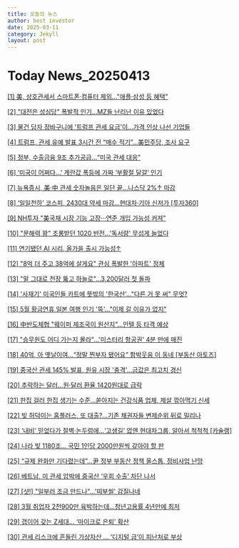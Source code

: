 ```yaml
---
title: 오늘의 뉴스
author: best investor
date: 2025-03-11
category: Jekyll
layout: post
---
```


# Today News_20250413

[[1]  美, 상호관세서 스마트폰·컴퓨터 제외…"애플·삼성 등 혜택"](http://v.daum.net/v/20250413022116236)

[[2]  "대전은 성심당" 폭발적 인기…MZ들 난리난 이유 있었다](http://v.daum.net/v/20250412170101593)

[[3]  물건 담자 장바구니에 '트럼프 관세 요금'이…가격 인상 나선 기업들](http://v.daum.net/v/20250412134404334)

[[4]  트럼프, 관세 유예 발표 3시간 전 “매수 적기”…美민주당, 조사 요구](http://v.daum.net/v/20250412193446040)

[[5]  정부, 수출금융 9조 추가공급…“미국 관세 대응”](http://v.daum.net/v/20250411133804960)

[[6]  ‘미국이 어쩌다…’ 계란값 폭등에 가짜 ‘부활절 달걀’ 인기](http://v.daum.net/v/20250412235922848)

[[7]  뉴욕증시, 美·中 관세 숫자놀음은 일단 끝…나스닥 2%↑ 마감](http://v.daum.net/v/20250412054721410)

[[8]  ‘일일천하’ 코스피, 2430대 약세 마감…현대차·기아 신저가 [투자360]](http://v.daum.net/v/20250411162116440)

[[9]  NH투자 "美국채 시장 기능 고장···연준 개입 가능성 커져"](http://v.daum.net/v/20250412185014675)

[[10]  "문해력 꽝" 조롱받던 1020 반전…'독서량' 무섭게 늘었다](http://v.daum.net/v/20250412060015507)

[[11]  연기됐던 AI 시리, 올가을 출시 가능성↑](http://v.daum.net/v/20250412104850406)

[[12]  "8억 더 주고 38억에 살게요" 관심 폭발한 '아파트' 정체](http://v.daum.net/v/20250412190102771)

[[13]  "말 그대로 천장 뚫고 하늘로"…3,200달러 첫 돌파](http://v.daum.net/v/20250411164330138)

[[14]  '사재기' 미국인들 카트에 뜻밖의 '한국산'…"다른 거 못 써" 무엇?](http://v.daum.net/v/20250411191757053)

[[15]  5월 황금연휴 일본 여행 인기 '뚝'…"이제 갈 이유가 없지"](http://v.daum.net/v/20250411150906940)

[[16]  中반도체협 "웨이퍼 제조국이 원산지"…인텔 등 타격 예상](http://v.daum.net/v/20250412171906812)

[[17]  "승무원도 어디 가는지 몰라"…'미스터리 항공권' 4분 만에 매진](http://v.daum.net/v/20250412060008484)

[[18]  40억, 아 옛날이여...“정말 찐부자 됐어요” 함박웃음 이 동네 [부동산 아토즈]](http://v.daum.net/v/20250412150018136)

[[19]  중국산 관세 145% 발표, 원유 시장 '충격'…금값은 최고치 경신](http://v.daum.net/v/20250411091801475)

[[20]  추락하는 달러…원·달러 환율 1420원대로 급락](http://v.daum.net/v/20250411234205664)

[[21]  한집 걸러 한집 생기는 수준...쏟아지는 건강식품 업체, 제살 깎아먹기 신세](http://v.daum.net/v/20250411184800509)

[[22]  빚 허덕이는 홈플러스, 또 대출?...기존 채권자들 변제순위 뒤로 밀리나](http://v.daum.net/v/20250411161703303)

[[23]  ‘내비’ 믿었다가 절벽·논두렁에…‘고생길’ 없앤 현대차그룹, 알아서 척척척 [카슐랭]](http://v.daum.net/v/20250412073301305)

[[24]  나라 빚 1180조… 국민 1인당 2000만원씩 갚아야 할 판](http://v.daum.net/v/20250411101437866)

[[25]  “규제 완화만 기다렸는데”…尹 정부 부동산 정책 올스톱, 정비사업 난망](http://v.daum.net/v/20250412233900729)

[[26]  베트남, 미 관세 압박에 중국산 ‘우회 수출’ 차단 나서](http://v.daum.net/v/20250411233009595)

[[27]  [샷!] "일부러 조금 만드나"…'띠부씰' 감질나네](http://v.daum.net/v/20250412055013428)

[[28]  3월 취업자 2천900만 육박하는데…청년고용률 4년만에 최저](http://v.daum.net/v/20250411180015204)

[[29]  갭이어 갖는 Z세대… ‘마이크로 은퇴’ 확산](http://v.daum.net/v/20250411142002179)

[[30]  관세 리스크에 흔들린 가상자산 … ‘디지털 금’이 피난처로 부상](http://v.daum.net/v/20250411154500193)

